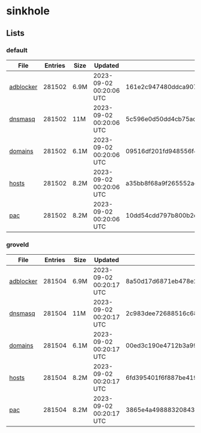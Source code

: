 # sinkhole

## Lists

### default

|File|Entries|Size|Updated|Hash|
|-|-|-|-|-|
|[adblocker](https://raw.githubusercontent.com/groveld/sinkhole/lists/default/adblocker.txt)|281502|6.9M|2023-09-02 00:20:06 UTC|161e2c947480ddca90754124128068c6226a5abbe75bafc7cac2440cb29f03d5|
|[dnsmasq](https://raw.githubusercontent.com/groveld/sinkhole/lists/default/dnsmasq.txt)|281502|11M|2023-09-02 00:20:06 UTC|5c596e0d50dd4cb75ac1ac845c8ce9335ede06ffc5f84fcd42e5a0743d446401|
|[domains](https://raw.githubusercontent.com/groveld/sinkhole/lists/default/domains.txt)|281502|6.1M|2023-09-02 00:20:06 UTC|09516df201fd948556f4fb57f3600d49db0b4ae49a92c5a6c2a1bfa6a76fcd36|
|[hosts](https://raw.githubusercontent.com/groveld/sinkhole/lists/default/hosts.txt)|281502|8.2M|2023-09-02 00:20:06 UTC|a35bb8f68a9f265552ac3e431d1e033c026899d92413be9b5f8b87acb3974fcf|
|[pac](https://raw.githubusercontent.com/groveld/sinkhole/lists/default/pac.txt)|281502|8.2M|2023-09-02 00:20:06 UTC|10dd54cdd797b800b2d842513d62ac9c1f42576e0a9586a52fcd4446ed4becaf|

### groveld

|File|Entries|Size|Updated|Hash|
|-|-|-|-|-|
|[adblocker](https://raw.githubusercontent.com/groveld/sinkhole/lists/groveld/adblocker.txt)|281504|6.9M|2023-09-02 00:20:17 UTC|8a50d17d6871eb478e288b42da14590d648a104b474bbb5aad558d89c4096dc6|
|[dnsmasq](https://raw.githubusercontent.com/groveld/sinkhole/lists/groveld/dnsmasq.txt)|281504|11M|2023-09-02 00:20:17 UTC|2c983dee72688516c6807addea143b8d210d4386cfcdc9e7e012348f3b2e095b|
|[domains](https://raw.githubusercontent.com/groveld/sinkhole/lists/groveld/domains.txt)|281504|6.1M|2023-09-02 00:20:17 UTC|00ed3c190e4712b3a99baad63c3399495a833a1ab082e1ace89a4a87aac305e5|
|[hosts](https://raw.githubusercontent.com/groveld/sinkhole/lists/groveld/hosts.txt)|281504|8.2M|2023-09-02 00:20:17 UTC|6fd395401f6f887be419a2b5c4df747236d6f7c3be1db6aab08962fc7e33c993|
|[pac](https://raw.githubusercontent.com/groveld/sinkhole/lists/groveld/pac.txt)|281504|8.2M|2023-09-02 00:20:17 UTC|3865e4a49888320843fbe0e31f789120b19460721b33635f0caf3e7c70a04555|

